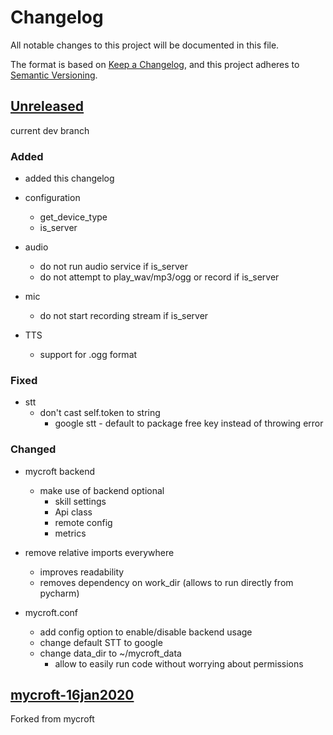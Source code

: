 # Changelog

All notable changes to this project will be documented in this file.

The format is based on [Keep a Changelog](https://keepachangelog.com/en/1.0.0/),
and this project adheres to [Semantic Versioning](https://semver.org/spec/v2.0.0.html).

## [Unreleased]

current dev branch

### Added

- added this changelog

- configuration
    - get_device_type
    - is_server
    
- audio
    - do not run audio service if is_server
    - do not attempt to play_wav/mp3/ogg or record if is_server

- mic
    - do not start recording stream if is_server
    
- TTS
    - support for .ogg format 
    
### Fixed

- stt
    - don't cast self.token to string
        - google stt - default to package free key instead of throwing error


### Changed

- mycroft backend
    - make use of backend optional
        - skill settings
        - Api class
        - remote config
        - metrics
    
- remove relative imports everywhere
    - improves readability
    - removes dependency on work_dir (allows to run directly from pycharm)
    
    
- mycroft.conf
    - add config option to enable/disable backend usage
    - change default STT to google
    - change data_dir to ~/mycroft_data
        - allow to easily run code without worrying about permissions
   
## [mycroft-16jan2020]

Forked from mycroft

[unreleased]: https://github.com/NeonJarbas/NeonCore/tree/dev
[mycroft-16jan2020]: https://github.com/NeonJarbas/NeonCore/tree/mycroft/16/01/2020
